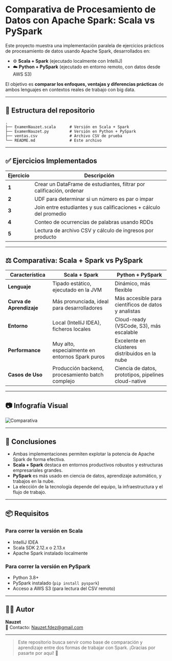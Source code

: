 # Comparativa de Procesamiento de Datos con Apache Spark: Scala vs PySpark

Este proyecto muestra una implementación paralela de ejercicios prácticos de procesamiento de datos usando Apache Spark, desarrollados en:

- ⚙️ **Scala + Spark** (ejecutado localmente con IntelliJ)
- ☁️ **Python + PySpark** (ejecutado en entorno remoto, con datos desde AWS S3)

El objetivo es **comparar los enfoques, ventajas y diferencias prácticas** de ambos lenguajes en contextos reales de trabajo con big data.

---

## 📁 Estructura del repositorio

```
.
├── ExamenNauzet.scala      # Versión en Scala + Spark
├── ExamenNauzet.py         # Versión en Python + PySpark
├── ventas.csv              # Archivo CSV de prueba
└── README.md               # Este archivo
```

---

## ✅ Ejercicios Implementados

| Ejercicio | Descripción                                                                 |
|----------|-----------------------------------------------------------------------------|
| **1**     | Crear un DataFrame de estudiantes, filtrar por calificación, ordenar       |
| **2**     | UDF para determinar si un número es par o impar                            |
| **3**     | Join entre estudiantes y sus calificaciones + cálculo del promedio         |
| **4**     | Conteo de ocurrencias de palabras usando RDDs                              |
| **5**     | Lectura de archivo CSV y cálculo de ingresos por producto                  |

---

## ⚖️ Comparativa: Scala + Spark vs PySpark

| Característica            | Scala + Spark                                       | Python + PySpark                                       |
|--------------------------|----------------------------------------------------|--------------------------------------------------------|
| **Lenguaje**             | Tipado estático, ejecutado en la JVM               | Dinámico, más flexible                                 |
| **Curva de Aprendizaje** | Más pronunciada, ideal para desarrolladores        | Más accesible para científicos de datos y analistas    |
| **Entorno**              | Local (IntelliJ IDEA), ficheros locales            | Cloud-ready (VSCode, S3), más escalable                |
| **Performance**          | Muy alto, especialmente en entornos Spark puros    | Excelente en clústeres distribuidos en la nube         |
| **Casos de Uso**         | Producción backend, procesamiento batch complejo   | Ciencia de datos, prototipos, pipelines cloud-native   |

---

## 📷 Infografía Visual

![Comparativa]("")

---

## 📌 Conclusiones

- Ambas implementaciones permiten explotar la potencia de Apache Spark de forma efectiva.
- **Scala + Spark** destaca en entornos productivos robustos y estructuras empresariales grandes.
- **PySpark** es más usado en ciencia de datos, aprendizaje automático, y trabajos en la nube.
- La elección de la tecnología depende del equipo, la infraestructura y el flujo de trabajo.

---

## 📦 Requisitos

### Para correr la versión en Scala
- IntelliJ IDEA
- Scala SDK 2.12.x o 2.13.x
- Apache Spark instalado localmente


### Para correr la versión en PySpark
- Python 3.8+
- PySpark instalado (`pip install pyspark`)
- Acceso a AWS S3 (para lectura del CSV remoto)

---

## 🧑‍💻 Autor

**Nauzet**  
📧 Contacto: Nauzet.fdez@gmail.com

---

> Este repositorio busca servir como base de comparación y aprendizaje entre dos formas de trabajar con Spark. ¡Gracias por pasarte por aquí! 🚀
